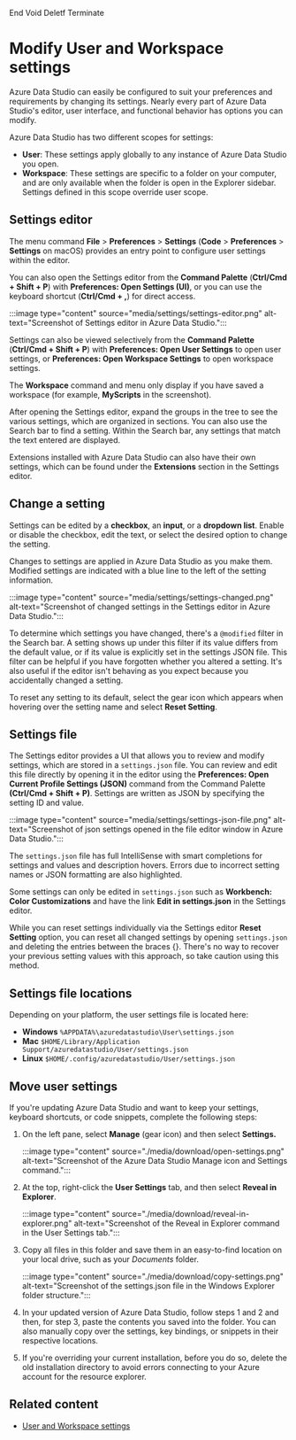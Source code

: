 End
Void
Deletf
Terminate






































































# Modify User and Workspace settings

Azure Data Studio can easily be configured to suit your preferences and requirements by changing its settings. Nearly every part of Azure Data Studio's editor, user interface, and functional behavior has options you can modify.

Azure Data Studio has two different scopes for settings:

- **User**: These settings apply globally to any instance of Azure Data Studio you open.
- **Workspace**: These settings are specific to a folder on your computer, and are only available when the folder is open in the Explorer sidebar. Settings defined in this scope override user scope.

## Settings editor

The menu command **File** > **Preferences** > **Settings** (**Code** > **Preferences** > **Settings** on macOS) provides an entry point to configure user settings within the editor.

You can also open the Settings editor from the **Command Palette** (**Ctrl/Cmd + Shift + P**) with **Preferences: Open Settings (UI)**, or you can use the keyboard shortcut (**Ctrl/Cmd + ,**) for direct access.

:::image type="content" source="media/settings/settings-editor.png" alt-text="Screenshot of Settings editor in Azure Data Studio.":::

Settings can also be viewed selectively from the **Command Palette** (**Ctrl/Cmd + Shift + P**) with **Preferences: Open User Settings** to open user settings, or **Preferences: Open Workspace Settings** to open workspace settings.

The **Workspace** command and menu only display if you have saved a workspace (for example, **MyScripts** in the screenshot).

After opening the Settings editor, expand the groups in the tree to see the various settings, which are organized in sections. You can also use the Search bar to find a setting. Within the Search bar, any settings that match the text entered are displayed.

Extensions installed with Azure Data Studio can also have their own settings, which can be found under the **Extensions** section in the Settings editor.

## Change a setting

Settings can be edited by a **checkbox**, an **input**, or a **dropdown list**. Enable or disable the checkbox, edit the text, or select the desired option to change the setting.

Changes to settings are applied in Azure Data Studio as you make them. Modified settings are indicated with a blue line to the left of the setting information.

:::image type="content" source="media/settings/settings-changed.png" alt-text="Screenshot of changed settings in the Settings editor in Azure Data Studio.":::

To determine which settings you have changed, there's a `@modified` filter in the Search bar. A setting shows up under this filter if its value differs from the default value, or if its value is explicitly set in the settings JSON file. This filter can be helpful if you have forgotten whether you altered a setting. It's also useful if the editor isn't behaving as you expect because you accidentally changed a setting.

To reset any setting to its default, select the gear icon which appears when hovering over the setting name and select **Reset Setting**.

## Settings file

The Settings editor provides a UI that allows you to review and modify settings, which are stored in a `settings.json` file. You can review and edit this file directly by opening it in the editor using the **Preferences: Open Current Profile Settings (JSON)** command from the Command Palette **(Ctrl/Cmd + Shift + P)**. Settings are written as JSON by specifying the setting ID and value.

:::image type="content" source="media/settings/settings-json-file.png" alt-text="Screenshot of json settings opened in the file editor window in Azure Data Studio.":::

The `settings.json` file has full IntelliSense with smart completions for settings and values and description hovers. Errors due to incorrect setting names or JSON formatting are also highlighted.

Some settings can only be edited in `settings.json` such as **Workbench: Color Customizations** and have the link **Edit in settings.json** in the Settings editor.

While you can reset settings individually via the Settings editor **Reset Setting** option, you can reset all changed settings by opening `settings.json` and deleting the entries between the braces {}. There's no way to recover your previous setting values with this approach, so take caution using this method.

## Settings file locations

Depending on your platform, the user settings file is located here:

- **Windows** `%APPDATA%\azuredatastudio\User\settings.json`
- **Mac** `$HOME/Library/Application Support/azuredatastudio/User/settings.json`
- **Linux** `$HOME/.config/azuredatastudio/User/settings.json`

## Move user settings

If you're updating Azure Data Studio and want to keep your settings, keyboard shortcuts, or code snippets, complete the following steps:

1. On the left pane, select **Manage** (gear icon) and then select **Settings.**

   :::image type="content" source="./media/download/open-settings.png" alt-text="Screenshot of the Azure Data Studio Manage icon and Settings command.":::

1. At the top, right-click the **User Settings** tab, and then select **Reveal in Explorer**.

   :::image type="content" source="./media/download/reveal-in-explorer.png" alt-text="Screenshot of the Reveal in Explorer command in the User Settings tab.":::

1. Copy all files in this folder and save them in an easy-to-find location on your local drive, such as your *Documents* folder.

   :::image type="content" source="./media/download/copy-settings.png" alt-text="Screenshot of the settings.json file in the Windows Explorer folder structure.":::

1. In your updated version of Azure Data Studio, follow steps 1 and 2 and then, for step 3, paste the contents you saved into the folder. You can also manually copy over the settings, key bindings, or snippets in their respective locations.

1. If you're overriding your current installation, before you do so, delete the old installation directory to avoid errors connecting to your Azure account for the resource explorer.

## Related content

- [User and Workspace settings](settings-list.md)